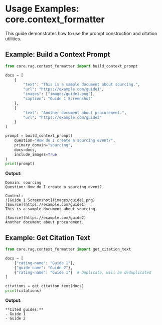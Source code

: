 # Usage Examples: core.context_formatter

This guide demonstrates how to use the prompt construction and citation utilities.

## Example: Build a Context Prompt

```python
from core.rag.context_formatter import build_context_prompt

docs = [
    {
        "text": "This is a sample document about sourcing.",
        "url": "https://example.com/guide1",
        "images": ["images/guide1.png"],
        "caption": "Guide 1 Screenshot"
    },
    {
        "text": "Another document about procurement.",
        "url": "https://example.com/guide2"
    }
]

prompt = build_context_prompt(
    question="How do I create a sourcing event?",
    primary_domain="sourcing",
    docs=docs,
    include_images=True
)
print(prompt)
```

**Output:**
```
Domain: sourcing
Question: How do I create a sourcing event?

Context:
![Guide 1 Screenshot](images/guide1.png)
[Source](https://example.com/guide1)
This is a sample document about sourcing.

[Source](https://example.com/guide2)
Another document about procurement.
```

## Example: Get Citation Text

```python
from core.rag.context_formatter import get_citation_text

docs = [
    {"rating-name": "Guide 1"},
    {"guide-name": "Guide 2"},
    {"rating-name": "Guide 1"}  # Duplicate, will be deduplicated
]

citations = get_citation_text(docs)
print(citations)
```

**Output:**
```
**Cited guides:**
- Guide 1
- Guide 2
```
